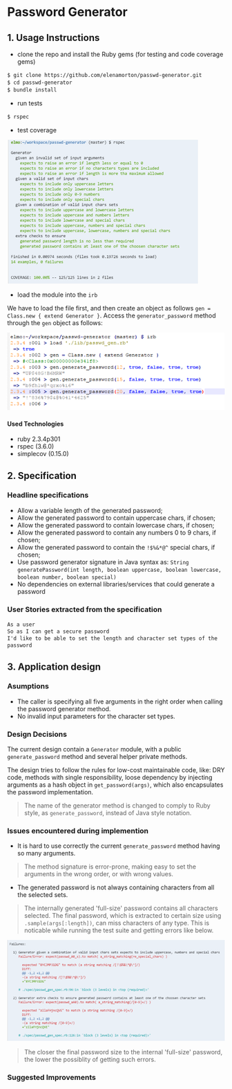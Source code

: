 # Password Generator

## 1. Usage Instructions
* clone the repo and install the Ruby gems (for testing and code coverage gems)

```sh
$ git clone https://github.com/elenamorton/passwd-generator.git
$ cd passwd-generator
$ bundle install
```
* run tests
```sh
$ rspec
```
* test coverage

![Test coverage](./docs/password_coverage.png)

* load the module into the `irb`

We have to load the file first, and then create an object as follows `gen = Class.new { extend Generator }`. Access the `generator_password` method through the `gen` object as follows:

![Test irb](./docs/password_irb.png)

#### Used Technologies
* ruby 2.3.4p301
* rspec (3.6.0)
* simplecov (0.15.0)

## 2. Specification

### Headline specifications
* Allow a variable length of the generated password;
* Allow the generated password to contain uppercase chars, if chosen;
* Allow the generated password to contain lowercase chars, if chosen;
* Allow the generated password to contain any numbers 0 to 9 chars, if chosen;
* Allow the generated password to contain the `!$%&*@^` special chars, if chosen;
* Use password generator signature in Java syntax as: `String generatePassword(int length, boolean uppercase, boolean lowercase, boolean number, boolean special)`
* No dependencies on external libraries/services that could generate a password

### User Stories extracted from the specification

```
As a user
So as I can get a secure password
I'd like to be able to set the length and character set types of the password
```

## 3. Application design

### Asumptions
* The caller is specifying all five arguments in the right order when calling the password generator method.
* No invalid input parameters for the character set types.

### Design Decisions
The current design contain a `Generator` module, with a public `generate_password` method and several helper private methods.

The design tries to follow the rules for low-cost maintainable code, like: DRY code, methods with single responsibility, loose dependency by injecting arguments as a hash object in `get_password(args)`, which also encapsulates the password implementation.
> The name of the generator method is changed to comply to Ruby style, as `generate_password`, instead of Java style notation.

### Issues encountered during implemention
* It is hard to use correctly the current `generate_password` method having so many arguments. 
> The method signature is error-prone, making easy to set the arguments in the wrong order, or with wrong values.
* The generated password is not always containing characters from all the selected sets.
> The internally generated 'full-size' password contains all characters selected. The final password, which is extracted to certain size using `.sample(args[:length])`, can miss characters of any type.
> This is noticable while running the test suite and getting errors like below.

![Test failures](./docs/password_failures.png)

> The closer the final password size to the internal 'full-size' password, the lower the possiblity of getting such errors.

### Suggested Improvements


